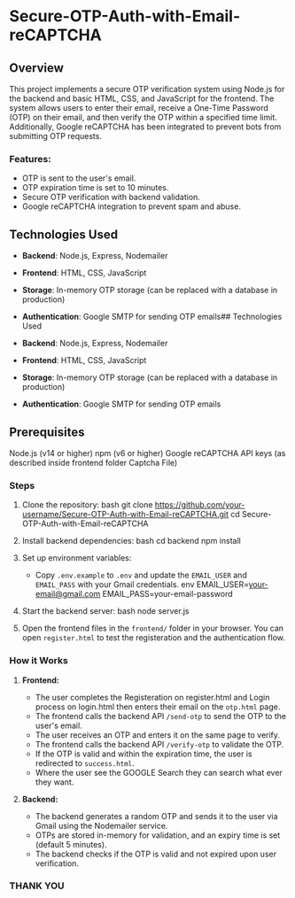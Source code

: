 # Secure-OTP-Auth-with-Email-reCAPTCHA

## Overview

This project implements a secure OTP verification system using Node.js for the backend and basic HTML, CSS, and JavaScript for the frontend. The system allows users to enter their email, receive a One-Time Password (OTP) on their email, and then verify the OTP within a specified time limit. Additionally, Google reCAPTCHA has been integrated to prevent bots from submitting OTP requests.

### Features:
- OTP is sent to the user's email.
- OTP expiration time is set to 10 minutes.
- Secure OTP verification with backend validation.
- Google reCAPTCHA integration to prevent spam and abuse.

## Technologies Used

- **Backend**: Node.js, Express, Nodemailer
- **Frontend**: HTML, CSS, JavaScript
- **Storage**: In-memory OTP storage (can be replaced with a database in production)
- **Authentication**: Google SMTP for sending OTP emails## Technologies Used

- **Backend**: Node.js, Express, Nodemailer
- **Frontend**: HTML, CSS, JavaScript
- **Storage**: In-memory OTP storage (can be replaced with a database in production)
- **Authentication**: Google SMTP for sending OTP emails

## Prerequisites
Node.js (v14 or higher)
npm (v6 or higher)
Google reCAPTCHA API keys (as described inside frontend folder Captcha File)

### Steps

1. Clone the repository:
    bash
    git clone https://github.com/your-username/Secure-OTP-Auth-with-Email-reCAPTCHA.git
    cd Secure-OTP-Auth-with-Email-reCAPTCHA
    

2. Install backend dependencies:
    bash
    cd backend
    npm install
    

3. Set up environment variables:
    - Copy `.env.example` to `.env` and update the `EMAIL_USER` and `EMAIL_PASS` with your Gmail credentials.
    env
    EMAIL_USER=your-email@gmail.com
    EMAIL_PASS=your-email-password
    

4. Start the backend server:
    bash
    node server.js
    

5. Open the frontend files in the `frontend/` folder in your browser. You can open `register.html` to test the registeration and the authentication flow.

### How it Works

1. **Frontend:**
    - The user completes the Registeration on register.html and Login process on login.html then enters their email on the `otp.html` page.
    - The frontend calls the backend API `/send-otp` to send the OTP to the user's email.
    - The user receives an OTP and enters it on the same page to verify.
    - The frontend calls the backend API `/verify-otp` to validate the OTP.
    - If the OTP is valid and within the expiration time, the user is redirected to `success.html`.
    - Where the user see the GOOGLE Search they can search what ever they want.

2. **Backend:**
    - The backend generates a random OTP and sends it to the user via Gmail using the Nodemailer service.
    - OTPs are stored in-memory for validation, and an expiry time is set (default 5 minutes).
    - The backend checks if the OTP is valid and not expired upon user verification.
  

### THANK YOU
